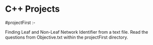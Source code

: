 # C++ Projects 


#projectFirst :- 

Finding Leaf and Non-Leaf Network Identifier from a text file. Read the questions from Objective.txt within the projectFirst directory.
